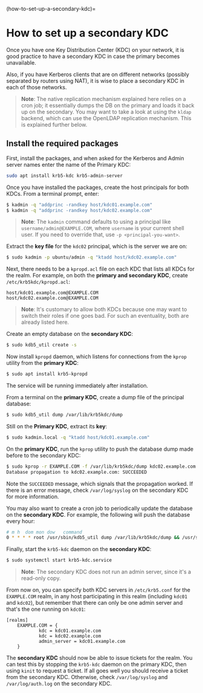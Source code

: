 (how-to-set-up-a-secondary-kdc)=
# How to set up a secondary KDC

Once you have one Key Distribution Center (KDC) on your network, it is good practice to have a secondary KDC in case the primary becomes unavailable. 

Also, if you have Kerberos clients that are on different networks (possibly separated by routers using NAT), it is wise to place a secondary KDC in each of those networks.

> **Note**:
> The native replication mechanism explained here relies on a cron job; it essentially dumps the DB on the primary and loads it back up on the secondary. You may want to take a look at using the `kldap` backend, which can use the OpenLDAP replication mechanism. This is explained further below.

## Install the required packages

First, install the packages, and when asked for the Kerberos and Admin server names enter the name of the Primary KDC:

```bash
sudo apt install krb5-kdc krb5-admin-server
```

Once you have installed the packages, create the host principals for both KDCs. From a terminal prompt, enter:

```bash
$ kadmin -q "addprinc -randkey host/kdc01.example.com"
$ kadmin -q "addprinc -randkey host/kdc02.example.com"
```

> **Note**:
> The `kadmin` command defaults to using a principal like `username/admin@EXAMPLE.COM`, where `username` is your current shell user. If you need to override that, use `-p <principal-you-want>`.

Extract the **key file** for the `kdc02` principal, which is the server we are on:

```bash
$ sudo kadmin -p ubuntu/admin -q "ktadd host/kdc02.example.com"
```

Next, there needs to be a `kpropd.acl` file on each KDC that lists all KDCs for the realm. For example, on both the **primary and secondary KDC**, create `/etc/krb5kdc/kpropd.acl`:

```text
host/kdc01.example.com@EXAMPLE.COM
host/kdc02.example.com@EXAMPLE.COM
```

> **Note**:
> It's customary to allow both KDCs because one may want to switch their roles if one goes bad. For such an eventuality, both are already listed here.

Create an empty database on the **secondary KDC**:

```bash
$ sudo kdb5_util create -s
```

Now install `kpropd` daemon, which listens for connections from the `kprop` utility from the **primary KDC**:

```bash
$ sudo apt install krb5-kpropd
```

The service will be running immediately after installation.

From a terminal on the **primary KDC**, create a dump file of the principal database:

```bash
$ sudo kdb5_util dump /var/lib/krb5kdc/dump
```

Still on the **Primary KDC**, extract its **key**:

```bash
$ sudo kadmin.local -q "ktadd host/kdc01.example.com"
```

On the **primary KDC**, run the `kprop` utility to push the database dump made before to the secondary KDC:

```bash
$ sudo kprop -r EXAMPLE.COM -f /var/lib/krb5kdc/dump kdc02.example.com
Database propagation to kdc02.example.com: SUCCEEDED
```

Note the `SUCCEEDED` message, which signals that the propagation worked. If there is an error message, check `/var/log/syslog` on the secondary KDC for more information.

You may also want to create a cron job to periodically update the database on the **secondary KDC**. For example, the following will push the database every hour:

```bash
# m h  dom mon dow   command
0 * * * * root /usr/sbin/kdb5_util dump /var/lib/krb5kdc/dump && /usr/sbin/kprop -r EXAMPLE.COM -f /var/lib/krb5kdc/dump kdc02.example.com
```

Finally, start the `krb5-kdc` daemon on the **secondary KDC**:

```bash
$ sudo systemctl start krb5-kdc.service
```

> **Note**:
> The secondary KDC does not run an admin server, since it's a read-only copy.

From now on, you can specify both KDC servers in `/etc/krb5.conf` for the `EXAMPLE.COM` realm, in any host participating in this realm (including `kdc01` and `kdc02`), but remember that there can only be one admin server and that's the one running on `kdc01`:

```text
[realms]
    EXAMPLE.COM = {
            kdc = kdc01.example.com
            kdc = kdc02.example.com
            admin_server = kdc01.example.com
    }
```

The **secondary KDC** should now be able to issue tickets for the realm. You can test this by stopping the `krb5-kdc` daemon on the primary KDC, then using `kinit` to request a ticket. If all goes well you should receive a ticket from the secondary KDC. Otherwise, check `/var/log/syslog` and `/var/log/auth.log` on the secondary KDC.
